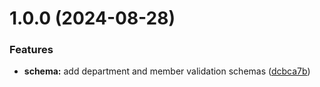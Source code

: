 # 1.0.0 (2024-08-28)


### Features

* **schema:** add department and member validation schemas ([dcbca7b](https://github.com/Naternelson/afs-schemas/commit/dcbca7bc7fa4823e383ed81177df7a3ded55b7be))
